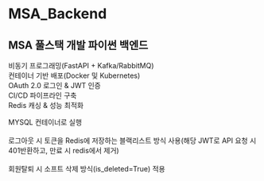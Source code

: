 # MSA_Backend
 MSA 풀스택 개발 파이썬 백엔드
----------------------------------
비동기 프로그래밍(FastAPI + Kafka/RabbitMQ)<br/>
컨테이너 기반 배포(Docker 및 Kubernetes)<br/>
OAuth 2.0 로그인 & JWT 인증<br/>
CI/CD 파이프라인 구축<br/>
Redis 캐싱 & 성능 최적화<br/>


MYSQL 컨테이너로 실행<br/><br/>
로그아웃 시 토큰을 Redis에 저장하는 블랙리스트 방식 사용(해당 JWT로 API 요청 시 401반환하고, 만료 시 redis에서 제거)<br/><br/>
회원탈퇴 시 소프트 삭제 방식(is_deleted=True) 적용<br/><br/>
